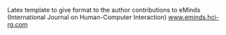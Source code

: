 Latex template to give format to the author contributions to eMinds (International Journal on Human-Computer Interaction) www.eminds.hci-rg.com